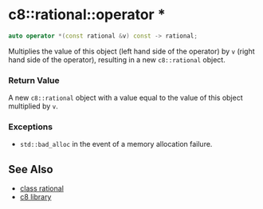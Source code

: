 # c8::rational::operator \* #

```cpp
auto operator *(const rational &v) const -> rational;
```

Multiplies the value of this object (left hand side of the operator) by `v` (right hand side of the operator), resulting in a new `c8::rational` object.

### Return Value ###

A new `c8::rational` object with a value equal to the value of this object multiplied by `v`.

### Exceptions ###

* `std::bad_alloc` in the event of a memory allocation failure.

## See Also ##

* [class rational](c8_rational)
* [c8 library](c8)

